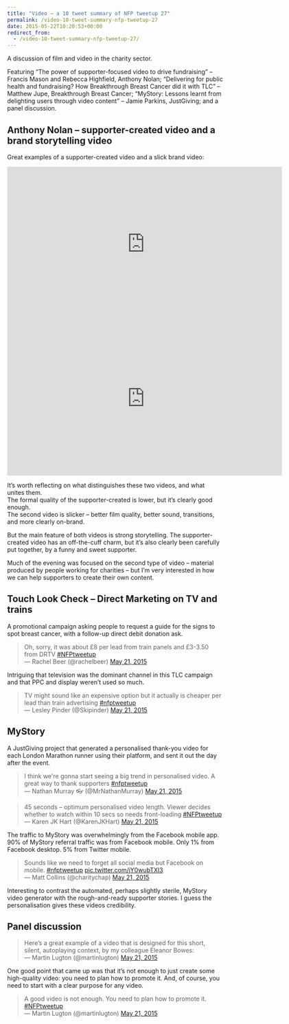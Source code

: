 ```yaml
---
title: "Video – a 10 tweet summary of NFP tweetup 27"
permalink: /video-10-tweet-summary-nfp-tweetup-27
date: 2015-05-22T10:20:53+00:00
redirect_from:
  - /video-10-tweet-summary-nfp-tweetup-27/
---
```


A discussion of film and video in the charity sector.

Featuring “The power of supporter-focused video to drive fundraising” – Francis Mason and Rebecca Highfield, Anthony Nolan; “Delivering for public health and fundraising? How Breakthrough Breast Cancer did it with TLC” – Matthew Jupe, Breakthrough Breast Cancer; “MyStory: Lessons learnt from delighting users through video content” – Jamie Parkins, JustGiving; and a panel discussion.

## Anthony Nolan – supporter-created video and a brand storytelling video

Great examples of a supporter-created video and a slick brand video:

<iframe title="Jessica's Promise Half-Marathon" width="640" height="360" src="https://www.youtube.com/embed/ERALXo9wju8" frameborder="0" allow="accelerometer; autoplay; encrypted-media; gyroscope; picture-in-picture" allowfullscreen></iframe>

<iframe loading="lazy" title="Anthony Nolan: Sean and Johnny's Story" width="640" height="360" src="https://www.youtube.com/embed/ZHGGltpc7vs" frameborder="0" allow="accelerometer; autoplay; encrypted-media; gyroscope; picture-in-picture" allowfullscreen></iframe>

It’s worth reflecting on what distinguishes these two videos, and what unites them.  
The formal quality of the supporter-created is lower, but it’s clearly good enough.  
The second video is slicker – better film quality, better sound, transitions, and more clearly on-brand.

But the main feature of both videos is strong storytelling. The supporter-created video has an off-the-cuff charm, but it’s also clearly been carefully put together, by a funny and sweet supporter.

Much of the evening was focused on the second type of video – material produced by people working for charities – but I’m very interested in how we can help supporters to create their own content.

## Touch Look Check – Direct Marketing on TV and trains

A promotional campaign asking people to request a guide for the signs to spot breast cancer, with a follow-up direct debit donation ask.

> Oh, sorry, it was about £8 per lead from train panels and £3-3.50 from DRTV [#NFPtweetup](https://twitter.com/hashtag/NFPtweetup?src=hash&ref_src=twsrc%5Etfw)  
> — Rachel Beer (@rachelbeer) [May 21, 2015](https://twitter.com/rachelbeer/status/601448374710116355?ref_src=twsrc%5Etfw)

Intriguing that television was the dominant channel in this TLC campaign and that PPC and display weren’t used so much.

> TV might sound like an expensive option but it actually is cheaper per lead than train advertising [#nfptweetup](https://twitter.com/hashtag/nfptweetup?src=hash&ref_src=twsrc%5Etfw)  
> — Lesley Pinder (@Skipinder) [May 21, 2015](https://twitter.com/Skipinder/status/601448522966118400?ref_src=twsrc%5Etfw)

## MyStory

A JustGiving project that generated a personalised thank-you video for each London Marathon runner using their platform, and sent it out the day after the event.

> I think we're gonna start seeing a big trend in personalised video. A great way to thank supporters [#nfptweetup](https://twitter.com/hashtag/nfptweetup?src=hash&ref_src=twsrc%5Etfw)  
> — Nathan Murray 👓 (@MrNathanMurray) [May 21, 2015](https://twitter.com/MrNathanMurray/status/601452529117868032?ref_src=twsrc%5Etfw)

> 45 seconds – optimum personalised video length. Viewer decides whether to watch within 10 secs so needs front-loading [#NFPtweetup](https://twitter.com/hashtag/NFPtweetup?src=hash&ref_src=twsrc%5Etfw)  
> — Karen JK Hart (@KarenJKHart) [May 21, 2015](https://twitter.com/KarenJKHart/status/601453999166881792?ref_src=twsrc%5Etfw)

The traffic to MyStory was overwhelmingly from the Facebook mobile app.  
90% of MyStory referral traffic was from Facebook mobile. Only 1% from Facebook desktop. 5% from Twitter mobile.

> Sounds like we need to forget all social media but Facebook on mobile. [#nfptweetup](https://twitter.com/hashtag/nfptweetup?src=hash&ref_src=twsrc%5Etfw) [pic.twitter.com/jY0wubTXl3](http://t.co/jY0wubTXl3)  
> — Matt Collins (@charitychap) [May 21, 2015](https://twitter.com/charitychap/status/601455456096096256?ref_src=twsrc%5Etfw)

Interesting to contrast the automated, perhaps slightly sterile, MyStory video generator with the rough-and-ready supporter stories. I guess the personalisation gives these videos credibility.

## Panel discussion

> Here’s a great example of a video that is designed for this short, silent, autoplaying context, by my colleague Eleanor Bowes:  
> — Martin Lugton (@martinlugton) [May 21, 2015](https://twitter.com/martinlugton/status/601464552216141824?ref_src=twsrc%5Etfw)

One good point that came up was that it’s not enough to just create some high-quality video: you need to plan how to promote it. And, of course, you need to start with a clear purpose for any video.

> A good video is not enough. You need to plan how to promote it. [#NFPtweetup](https://twitter.com/hashtag/NFPtweetup?src=hash&ref_src=twsrc%5Etfw)  
> — Martin Lugton (@martinlugton) [May 21, 2015](https://twitter.com/martinlugton/status/601471047465082881?ref_src=twsrc%5Etfw)